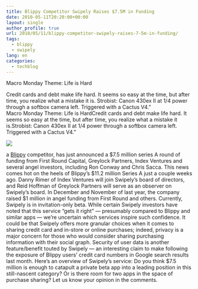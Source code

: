 ```yaml
---
title: Blippy Competitor Swipely Raises $7.5M in Funding
date: 2010-05-11T20:20:00+00:00
layout: single
author_profile: true
url: 2010/05/11/blippy-competitor-swipely-raises-7-5m-in-funding/
tags:
  - blippy
  - swipely
lang: en
categories: 
  - techblog
---
```

Macro Monday Theme: Life is Hard

Credit cards and debt make life hard. It seems so easy at the time, but after time, you realize what a mistake it is. Strobist: Canon 430ex II at 1/4 power through a softbox camera left. Triggered with a Cactus V4.”  
Macro Monday Theme: Life is HardCredit cards and debt make life hard. It seems so easy at the time, but after time, you realize what a mistake it is.Strobist: Canon 430ex II at 1/4 power through a softbox camera left. Triggered with a Cactus V4.” 

![](http://lh6.ggpht.com/_vaUVXcmC3OI/S-m1DfhbDrI/AAAAAAAACK8/7RqocXsk7hc/swipely-series-a%5B3%5D.jpg)

a [Blippy](http://blippy.com/) competitor, has just announced a $7.5 million series A round of funding from First Round Capital, Greylock Partners, Index Ventures and several angel investors, including Ron Conway and Chris Sacca. This news comes hot on the heels of Blippy’s $11.2 million Series A just a couple weeks ago. Danny Rimer of Index Ventures will join Swipely’s board of directors, and Reid Hoffman of Greylock Partners will serve as an observer on Swipely’s board. In December and November of last year, the company raised $1 million in angel funding from First Round and others. Currently, Swipely is in invitation-only beta. While certain Swipely investors have noted that this service “gets it right” — presumably compared to Blippy and similar apps — we’re uncertain which services inspire such confidence. It could be that Swipely offers more granular choices when it comes to sharing credit card and in-store or online purchases; indeed, privacy is a major concern for those who would consider sharing purchasing information with their social graph. Security of user data is another feature/benefit touted by Swipely — an interesting claim to make following the exposure of Blippy users’ credit card numbers in Google search results last month. Here’s an overview of Swipely’s service: Do you think $7.5 million is enough to catapult a private beta app into a leading position in this still-nascent category? Or is there room for two apps in the space of purchase sharing? Let us know your opinion in the comments.
